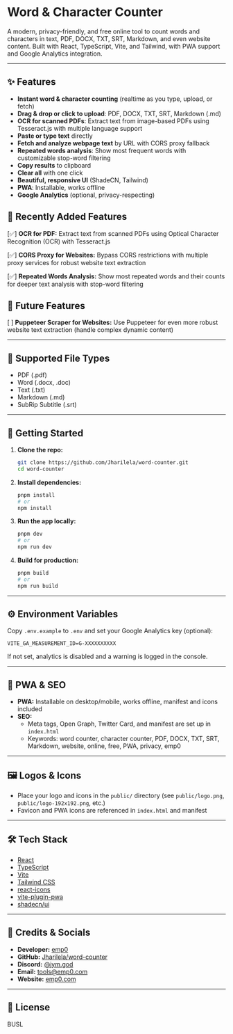 # Word & Character Counter

A modern, privacy-friendly, and free online tool to count words and characters in text, PDF, DOCX, TXT, SRT, Markdown, and even website content. Built with React, TypeScript, Vite, and Tailwind, with PWA support and Google Analytics integration.

---

## ✨ Features
- **Instant word & character counting** (realtime as you type, upload, or fetch)
- **Drag & drop or click to upload**: PDF, DOCX, TXT, SRT, Markdown (.md)
- **OCR for scanned PDFs**: Extract text from image-based PDFs using Tesseract.js with multiple language support
- **Paste or type text** directly
- **Fetch and analyze webpage text** by URL with CORS proxy fallback
- **Repeated words analysis**: Show most frequent words with customizable stop-word filtering
- **Copy results** to clipboard
- **Clear all** with one click
- **Beautiful, responsive UI** (ShadeCN, Tailwind)
- **PWA**: Installable, works offline
- **Google Analytics** (optional, privacy-respecting)

## 📝 Recently Added Features
[✅] **OCR for PDF:** Extract text from scanned PDFs using Optical Character Recognition (OCR) with Tesseract.js

[✅] **CORS Proxy for Websites:** Bypass CORS restrictions with multiple proxy services for robust website text extraction

[✅] **Repeated Words Analysis:** Show most repeated words and their counts for deeper text analysis with stop-word filtering

## 📝 Future Features
[ ] **Puppeteer Scraper for Websites:** Use Puppeteer for even more robust website text extraction (handle complex dynamic content)

---

## 📂 Supported File Types
- PDF (.pdf)
- Word (.docx, .doc)
- Text (.txt)
- Markdown (.md)
- SubRip Subtitle (.srt)

---

## 🚀 Getting Started

1. **Clone the repo:**
   ```sh
   git clone https://github.com/Jharilela/word-counter.git
   cd word-counter
   ```
2. **Install dependencies:**
   ```sh
   pnpm install
   # or
   npm install
   ```
3. **Run the app locally:**
   ```sh
   pnpm dev
   # or
   npm run dev
   ```
4. **Build for production:**
   ```sh
   pnpm build
   # or
   npm run build
   ```

---

## ⚙️ Environment Variables

Copy `.env.example` to `.env` and set your Google Analytics key (optional):

```
VITE_GA_MEASUREMENT_ID=G-XXXXXXXXXX
```

If not set, analytics is disabled and a warning is logged in the console.

---

## 📱 PWA & SEO
- **PWA:** Installable on desktop/mobile, works offline, manifest and icons included
- **SEO:**
  - Meta tags, Open Graph, Twitter Card, and manifest are set up in `index.html`
  - Keywords: word counter, character counter, PDF, DOCX, TXT, SRT, Markdown, website, online, free, PWA, privacy, emp0

---

## 🖼️ Logos & Icons
- Place your logo and icons in the `public/` directory (see `public/logo.png`, `public/logo-192x192.png`, etc.)
- Favicon and PWA icons are referenced in `index.html` and manifest

---

## 🛠️ Tech Stack
- [React](https://react.dev/)
- [TypeScript](https://www.typescriptlang.org/)
- [Vite](https://vitejs.dev/)
- [Tailwind CSS](https://tailwindcss.com/)
- [react-icons](https://react-icons.github.io/react-icons/)
- [vite-plugin-pwa](https://vite-pwa-org.netlify.app/)
- [shadecn/ui](https://ui.shadcn.com/)

---

## 👤 Credits & Socials
- **Developer:** [emp0](https://emp0.com)
- **GitHub:** [Jharilela/word-counter](https://github.com/Jharilela/word-counter)
- **Discord:** [@jym.god](https://discord.com/users/jym.god)
- **Email:** tools@emp0.com
- **Website:** [emp0.com](https://emp0.com)

---

## 📄 License
BUSL


